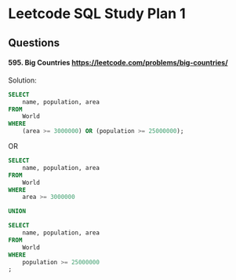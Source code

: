 # Leetcode SQL Study Plan 1

## Questions
#### 595. Big Countries https://leetcode.com/problems/big-countries/
Solution:

```sql
SELECT 
    name, population, area
FROM 
    World
WHERE 
    (area >= 3000000) OR (population >= 25000000);
```

OR

```sql
SELECT 
    name, population, area
FROM 
    World
WHERE 
    area >= 3000000

UNION

SELECT
    name, population, area
FROM 
    World
WHERE 
    population >= 25000000
;
```
